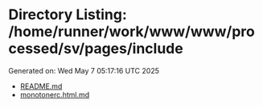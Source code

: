 # Directory Listing: /home/runner/work/www/www/processed/sv/pages/include
Generated on: Wed May  7 05:17:16 UTC 2025

- [README.md](README.md)
- [monotonerc.html.md](monotonerc.html.md)
